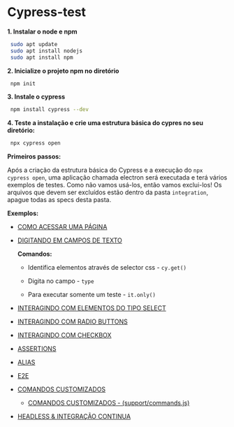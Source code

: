 # Cypress-test

**1. Instalar o node e npm**

```sh
 sudo apt update
 sudo apt install nodejs
 sudo apt install npm
```

**2. Inicialize o projeto npm no diretório**

```sh
 npm init
```

**3. Instale o cypress**

```sh
 npm install cypress --dev
```

**4. Teste a instalação e crie uma estrutura básica do cypres no seu diretório:**

```sh
 npx cypress open
 ```



**Primeiros passos:**

Após a criação da estrutura básica do Cypress e a execução do `npx cypress open`, uma aplicação chamada electron será executada e terá vários exemplos de testes. Como não vamos usá-los, então vamos exclui-los! Os arquivos que devem ser excluídos estão dentro da pasta `integration`, apague todas as specs desta pasta. 



**Exemplos:**

- [COMO ACESSAR UMA PÁGINA](https://github.com/thamyresmoraes/Cypress-test/blob/master/cypress/integration/tickets.spec.js#L2)

- [DIGITANDO EM CAMPOS DE TEXTO](https://github.com/thamyresmoraes/Cypress-test/blob/master/cypress/integration/tickets.spec.js#L8-L13)
	
	**Comandos:**

 	* Identifica elementos através de selector css - `cy.get()`

	* Digita no campo - `type`

	* Para executar somente um teste - `it.only()`

- [INTERAGINDO COM ELEMENTOS DO TIPO SELECT](https://github.com/thamyresmoraes/Cypress-test/blob/master/cypress/integration/tickets.spec.js#L17)

- [INTERAGINDO COM RADIO BUTTONS](https://github.com/thamyresmoraes/Cypress-test/blob/master/cypress/integration/tickets.spec.js#L22)

- [INTERAGINDO COM CHECKBOX](https://github.com/thamyresmoraes/Cypress-test/blob/master/cypress/integration/tickets.spec.js#L26-L37)

- [ASSERTIONS](https://github.com/thamyresmoraes/Cypress-test/blob/master/cypress/integration/tickets.spec.js#L40-L49)

- [ALIAS](https://github.com/thamyresmoraes/Cypress-test/blob/master/cypress/integration/tickets.spec.js#L51-L62)

- [E2E](https://github.com/thamyresmoraes/Cypress-test/blob/master/cypress/integration/tickets.spec.js#L66-L94)

- [COMANDOS CUSTOMIZADOS](https://github.com/thamyresmoraes/Cypress-test/blob/master/cypress/integration/tickets.spec.js#L98-L113)
	-  [COMANDOS CUSTOMIZADOS - (support/commands.js)](https://github.com/thamyresmoraes/Cypress-test/blob/master/cypress/support/commands.jss#L28-L33)

- [HEADLESS & INTEGRAÇÃO CONTINUA]()
